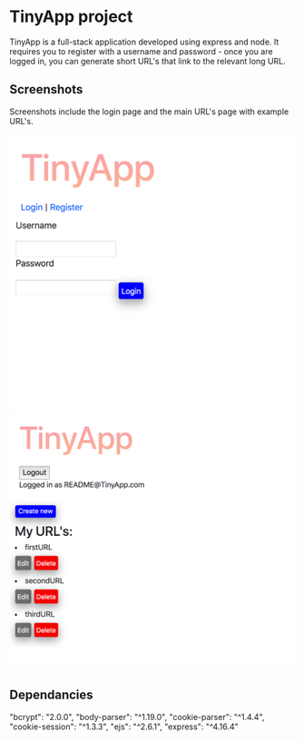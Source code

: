 # TinyApp project

TinyApp is a full-stack application developed using express and node. It requires you to register with a username and password - once you are logged in, you can generate short URL's that link to the relevant long URL.

## Screenshots

Screenshots include the login page and the main URL's page with example URL's.

!["Login page: "](https://github.com/JoshuaHarris93/TINY/blob/master/docs/login_page.png?raw=true)
![URL's page: ](https://github.com/JoshuaHarris93/TINY/blob/master/docs/urls_page.png?raw=true)

## Dependancies

"bcrypt": "2.0.0",
"body-parser": "^1.19.0",
"cookie-parser": "^1.4.4",
"cookie-session": "^1.3.3",
"ejs": "^2.6.1",
"express": "^4.16.4"
